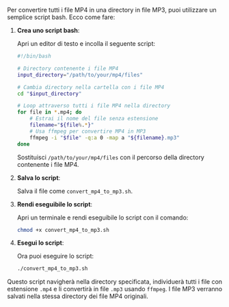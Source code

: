 Per convertire tutti i file MP4 in una directory in file MP3, puoi utilizzare un semplice script bash. Ecco come fare:

1. **Crea uno script bash**:

   Apri un editor di testo e incolla il seguente script:

   ```bash
   #!/bin/bash

   # Directory contenente i file MP4
   input_directory="/path/to/your/mp4/files"

   # Cambia directory nella cartella con i file MP4
   cd "$input_directory"

   # Loop attraverso tutti i file MP4 nella directory
   for file in *.mp4; do
       # Estrai il nome del file senza estensione
       filename="${file%.*}"
       # Usa ffmpeg per convertire MP4 in MP3
       ffmpeg -i "$file" -q:a 0 -map a "${filename}.mp3"
   done
   ```

   Sostituisci `/path/to/your/mp4/files` con il percorso della directory contenente i file MP4.

2. **Salva lo script**:

   Salva il file come `convert_mp4_to_mp3.sh`.

3. **Rendi eseguibile lo script**:

   Apri un terminale e rendi eseguibile lo script con il comando:

   ```bash
   chmod +x convert_mp4_to_mp3.sh
   ```

4. **Esegui lo script**:

   Ora puoi eseguire lo script:

   ```bash
   ./convert_mp4_to_mp3.sh
   ```

Questo script navigherà nella directory specificata, individuerà tutti i file con estensione `.mp4` e li convertirà in file `.mp3` usando `ffmpeg`. I file MP3 verranno salvati nella stessa directory dei file MP4 originali.
